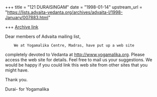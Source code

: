 +++
title = "121 DURAISINGAM"
date = "1998-01-14"
upstream_url = "https://lists.advaita-vedanta.org/archives/advaita-l/1998-January/007883.html"

+++
[Archive link](https://lists.advaita-vedanta.org/archives/advaita-l/1998-January/007883.html)

Dear members of Advaita mailing list,

        We at Yogamalika Centre, Madras, have put up a web site
completely devoted to Vedanta at http://www.yogamalika.org.
Please access the web site for details. Feel free to mail
us your suggestions. We would be happy if you could link this
web site from other sites that you might have.

Thank you.

Durai- for Yogamalika

